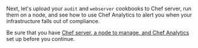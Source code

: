 Next, let's upload your `audit` and `webserver` cookbooks to Chef server, run them on a node, and see how to use Chef Analytics to alert you when your infrastructure falls out of compliance.

Be sure that you have [Chef server, a node to manage, and Chef Analytics](/controls-for-compliance/rhel/get-set-up#step2) set up before you continue.
